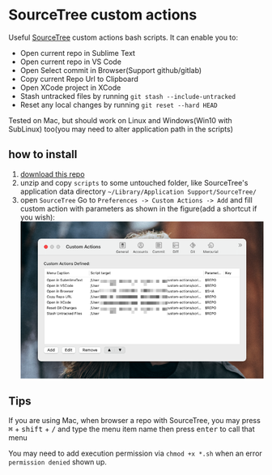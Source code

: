 # SourceTree custom actions
Useful [SourceTree](https://www.sourcetreeapp.com/) custom actions bash scripts. It can enable you to:
- Open current repo in Sublime Text
- Open current repo in VS Code
- Open Select commit in Browser(Support github/gitlab)
- Copy current Repo Url to Clipboard
- Open XCode project in XCode
- Stash untracked files by running `git stash --include-untracked`
- Reset any local changes by running `git reset --hard HEAD`

Tested on Mac, but should work on Linux and Windows(Win10 with SubLinux) too(you may need to alter application path in the scripts)

## how to install

1. [download this repo](https://github.com/oe/sourcetree-custom-actions/archive/master.zip)
2. unzip and copy `scripts` to some untouched folder, like SourceTree's application data directory `~/Library/Application Support/SourceTree/`
3. open `SourceTree` Go to `Preferences -> Custom Actions -> Add` and fill custom action with parameters as shown in the figure(add a shortcut if you wish): ![SourceTree](./sourcetree.png)


## Tips
If you are using Mac, when browser a repo with SourceTree, you may press <kbd>⌘</kbd> + <kbd>shift</kbd> + <kbd>/</kbd> and type the menu item name then press <kbd>enter</kbd> to call that menu


You may need to add execution permission via `chmod +x *.sh` when an error `permission denied` shown up.

